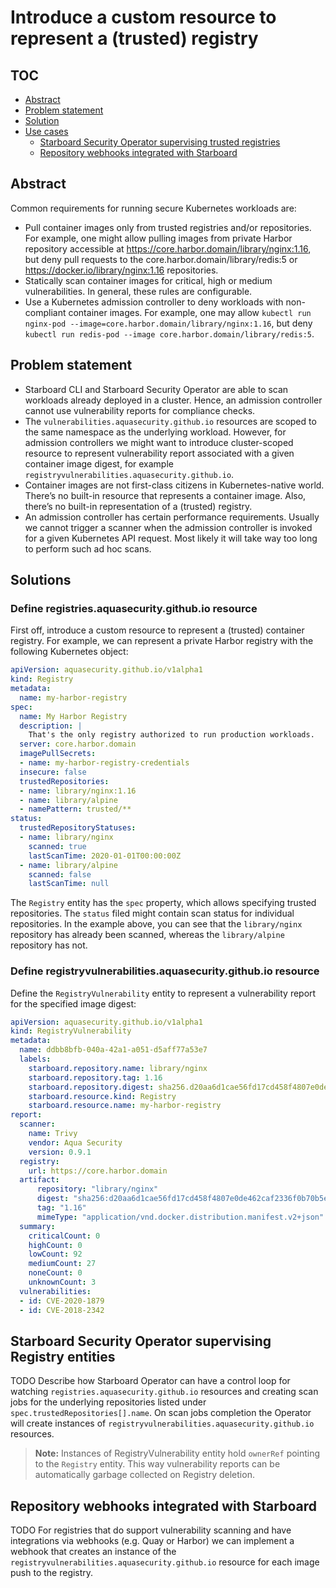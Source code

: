 # Introduce a custom resource to represent a (trusted) registry

## TOC

- [Abstract](#abstract)
- [Problem statement](#problem-statement)
- [Solution](#solutions)
- [Use cases](#use-cases)
  - [Starboard Security Operator supervising trusted registries](#starboard-security-operator-supervising-trusted-registries)
  - [Repository webhooks integrated with Starboard](#repository-webhooks-integrated-with-starboard)

## Abstract

Common requirements for running secure Kubernetes workloads are:

- Pull container images only from trusted registries and/or repositories. For example, one might allow pulling
  images from private Harbor repository accessible at https://core.harbor.domain/library/nginx:1.16, but deny pull
  requests to the core.harbor.domain/library/redis:5 or https://docker.io/library/nginx:1.16 repositories.
- Statically scan container images for critical, high or medium vulnerabilities. In general, these rules are configurable.
- Use a Kubernetes admission controller to deny workloads with non-compliant container images. For example, one may
  allow `kubectl run nginx-pod --image=core.harbor.domain/library/nginx:1.16`, but deny
  `kubectl run redis-pod --image core.harbor.domain/library/redis:5`.

## Problem statement

- Starboard CLI and Starboard Security Operator are able to scan workloads already deployed in a cluster. Hence, an 
  admission controller cannot use vulnerability reports for compliance checks.
- The `vulnerabilities.aquasecurity.github.io` resources are scoped to the same namespace as the underlying workload.
  However, for admission controllers we might want to introduce cluster-scoped resource to represent vulnerability
  report associated with a given container image digest, for example `registryvulnerabilities.aquasecurity.github.io`.
- Container images are not first-class citizens in Kubernetes-native world. There’s no built-in resource that represents
  a container image. Also, there’s no built-in representation of a (trusted) registry.
- An admission controller has certain performance requirements. Usually we cannot trigger a scanner when the admission
  controller is invoked for a given Kubernetes API request. Most likely it will take way too long to perform such
  ad hoc scans.

## Solutions

### Define registries.aquasecurity.github.io resource

First off, introduce a custom resource to represent a (trusted) container registry. For example, we can represent
a private Harbor registry with the following Kubernetes object:

```yaml
apiVersion: aquasecurity.github.io/v1alpha1
kind: Registry
metadata:
  name: my-harbor-registry
spec:
  name: My Harbor Registry
  description: |
    That's the only registry authorized to run production workloads.
  server: core.harbor.domain
  imagePullSecrets:
  - name: my-harbor-registry-credentials
  insecure: false
  trustedRepositories:
  - name: library/nginx:1.16
  - name: library/alpine
  - namePattern: trusted/**
status:
  trustedRepositoryStatuses:
  - name: library/nginx
    scanned: true
    lastScanTime: 2020-01-01T00:00:00Z
  - name: library/alpine
    scanned: false
    lastScanTime: null
```

The `Registry` entity has the `spec` property, which allows specifying trusted repositories. The `status` filed might
contain scan status for individual repositories. In the example above, you can see that the `library/nginx` repository
has already been scanned, whereas the `library/alpine` repository has not.

### Define registryvulnerabilities.aquasecurity.github.io resource

Define the `RegistryVulnerability` entity to represent a vulnerability report for the specified image digest:


```yaml
apiVersion: aquasecurity.github.io/v1alpha1
kind: RegistryVulnerability
metadata:
  name: ddbb8bfb-040a-42a1-a051-d5aff77a53e7
  labels:
    starboard.repository.name: library/nginx
    starboard.repository.tag: 1.16
    starboard.repository.digest: sha256.d20aa6d1cae56fd17cd458f4807e0de462caf2336f0b70b5eeb69fcaaf30dd9c
    starboard.resource.kind: Registry
    starboard.resource.name: my-harbor-registry
report:
  scanner:
    name: Trivy
    vendor: Aqua Security
    version: 0.9.1
  registry:
    url: https://core.harbor.domain
  artifact:
      repository: "library/nginx"
      digest: "sha256:d20aa6d1cae56fd17cd458f4807e0de462caf2336f0b70b5eeb69fcaaf30dd9c"
      tag: "1.16"
      mimeType: "application/vnd.docker.distribution.manifest.v2+json"
  summary:
    criticalCount: 0
    highCount: 0
    lowCount: 92
    mediumCount: 27
    noneCount: 0
    unknownCount: 3
  vulnerabilities:
  - id: CVE-2020-1879
  - id: CVE-2018-2342
```

## Starboard Security Operator supervising Registry entities

TODO Describe how Starboard Operator can have a control loop for watching `registries.aquasecurity.github.io` resources
and creating scan jobs for the underlying repositories listed under `spec.trustedRepositories[].name`. On scan jobs
completion the Operator will create instances of `registryvulnerabilities.aquasecurity.github.io` resources.

> **Note:** Instances of RegistryVulnerability entity hold `ownerRef` pointing to the `Registry` entity. This way
> vulnerability reports can be automatically garbage collected on Registry deletion.

## Repository webhooks integrated with Starboard

TODO For registries that do support vulnerability scanning and have integrations via webhooks (e.g. Quay or Harbor)
we can implement a webhook that creates an instance of the `registryvulnerabilities.aquasecurity.github.io` resource
for each image push to the registry.
